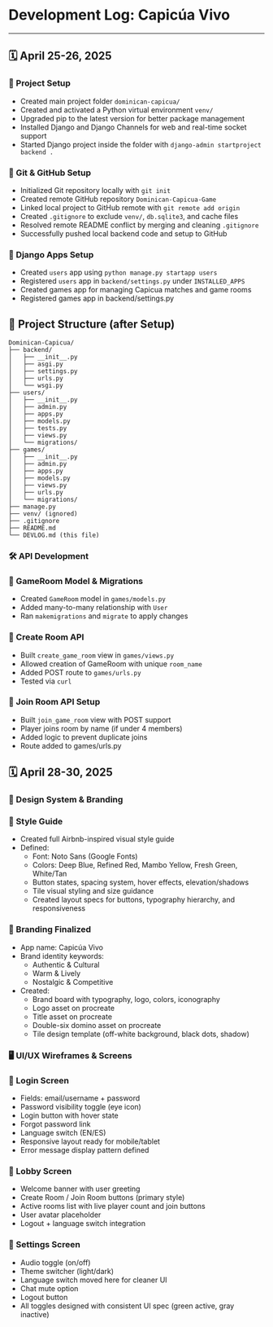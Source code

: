 # Development Log: Capicúa Vivo

---

## 🗓️ April 25-26, 2025

### 🎯 Project Setup
- Created main project folder `dominican-capicua/`
- Created and activated a Python virtual environment `venv/`
- Upgraded pip to the latest version for better package management
- Installed Django and Django Channels for web and real-time socket support
- Started Django project inside the folder with `django-admin startproject backend .`

### 🎯 Git & GitHub Setup
- Initialized Git repository locally with `git init`
- Created remote GitHub repository `Dominican-Capicua-Game`
- Linked local project to GitHub remote with `git remote add origin`
- Created `.gitignore` to exclude `venv/`, `db.sqlite3`, and cache files
- Resolved remote README conflict by merging and cleaning `.gitignore`
- Successfully pushed local backend code and setup to GitHub

### 🎯 Django Apps Setup
- Created `users` app using `python manage.py startapp users`
- Registered `users` app in `backend/settings.py` under `INSTALLED_APPS`
- Created games app for managing Capicua matches and game rooms
- Registered games app in backend/settings.py

## 📂 Project Structure (after Setup)
```
Dominican-Capicua/
├── backend/
│   ├── __init__.py
│   ├── asgi.py
│   ├── settings.py
│   ├── urls.py
│   └── wsgi.py
├── users/
│   ├── __init__.py
│   ├── admin.py
│   ├── apps.py
│   ├── models.py
│   ├── tests.py
│   ├── views.py
│   └── migrations/
├── games/
│   ├── __init__.py
│   ├── admin.py
│   ├── apps.py
│   ├── models.py
│   ├── views.py
│   ├── urls.py
│   └── migrations/
├── manage.py
├── venv/ (ignored)
├── .gitignore
├── README.md
└── DEVLOG.md (this file)
```

### 🛠️ API Development

### 🎯 GameRoom Model & Migrations 
- Created `GameRoom` model in `games/models.py`
- Added many-to-many relationship with `User`
- Ran `makemigrations` and `migrate` to apply changes

### 🎯 Create Room API
- Built `create_game_room` view in `games/views.py`
- Allowed creation of GameRoom with unique `room_name`
- Added POST route to `games/urls.py`
- Tested via `curl`

### 🎯 Join Room API Setup
- Built `join_game_room` view with POST support
- Player joins room by name (if under 4 members)
- Added logic to prevent duplicate joins
- Route added to games/urls.py

## 🗓️ April 28-30, 2025

### 🎨 Design System & Branding

### 🎯 Style Guide
- Created full Airbnb-inspired visual style guide
- Defined:
    - Font: Noto Sans (Google Fonts)
    - Colors: Deep Blue, Refined Red, Mambo Yellow, Fresh Green, White/Tan
    - Button states, spacing system, hover effects, elevation/shadows
    - Tile visual styling and size guidance
    - Created layout specs for buttons, typography hierarchy, and responsiveness

### 🎯 Branding Finalized
- App name: Capicúa Vivo
- Brand identity keywords:
    - Authentic & Cultural
    - Warm & Lively
    - Nostalgic & Competitive
- Created:
    - Brand board with typography, logo, colors, iconography
    - Logo asset on procreate
    - Title asset on procreate
    - Double-six domino asset on procreate
    - Tile design template (off-white background, black dots, shadow)


### 🖥️ UI/UX Wireframes & Screens

### 🎯 Login Screen
- Fields: email/username + password
- Password visibility toggle (eye icon)
- Login button with hover state
- Forgot password link
- Language switch (EN/ES)
- Responsive layout ready for mobile/tablet
- Error message display pattern defined

### 🎯 Lobby Screen
- Welcome banner with user greeting
- Create Room / Join Room buttons (primary style)
- Active rooms list with live player count and join buttons
- User avatar placeholder
- Logout + language switch integration

### 🎯 Settings Screen
- Audio toggle (on/off)
- Theme switcher (light/dark)
- Language switch moved here for cleaner UI
- Chat mute option
- Logout button
- All toggles designed with consistent UI spec (green active, gray inactive)



